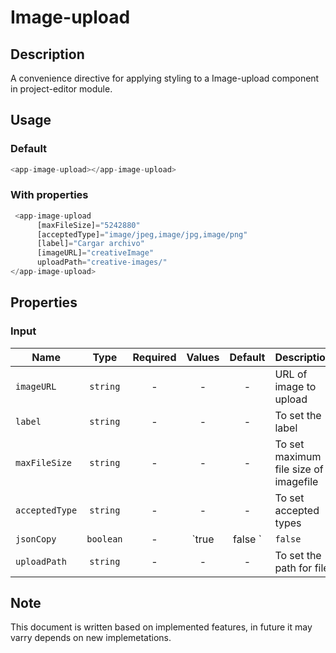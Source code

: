 # Image-upload

## Description

A convenience directive for applying styling to a Image-upload component in project-editor module.

## Usage

### Default

```js
<app-image-upload></app-image-upload>
```

### With properties

```js
 <app-image-upload
      [maxFileSize]="5242880"
      [acceptedType]="image/jpeg,image/jpg,image/png"
      [label]="Cargar archivo"
      [imageURL]="creativeImage"
      uploadPath="creative-images/"
</app-image-upload>
```

## Properties

### Input

| Name    |   Type   | Required | Values | Default | Description                        |
| ------- | :------: | :------: | :----: | :-----: | ---------------------------------- |
| `imageURL` | `string` |    -     |   -    |    -    | URL of image to upload |
| `label` |  `string`   |    -     |   -    |    -    | To set the label  |
| `maxFileSize` | `string` |    -     |   -    |    -    | To set maximum file size of imagefile |
| `acceptedType` | `string` |    -     |   -    |    -    | To set accepted types |
| `jsonCopy` | `boolean` |    -     |   `true|false `   |    `false`   | To set the base64 image data in json as separate file |
| `uploadPath` | `string` |    -     |  -   |    -   | To set the path for file |



## Note

This document is written based on implemented features, in future it may varry depends on new implemetations.
